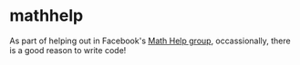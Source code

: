 # mathhelp

As part of helping out in Facebook's [Math Help group](https://www.facebook.com/groups/mathhelp/), occassionally, there is a good reason to write code!
